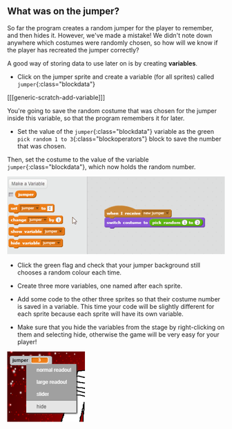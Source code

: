 ## What was on the jumper?

So far the program creates a random jumper for the player to remember, and then hides it. However, we've made a mistake! We didn't note down anywhere which costumes were randomly chosen, so how will we know if the player has recreated the jumper correctly?

A good way of storing data to use later on is by creating **variables**.

+ Click on the jumper sprite and create a variable (for all sprites) called `jumper`{:class="blockdata"}

[[[generic-scratch-add-variable]]]

You're going to save the random costume that was chosen for the jumper inside this variable, so that the program remembers it for later.

+ Set the value of the `jumper`{:class="blockdata"} variable as the green `pick random 1 to 3`{:class="blockoperators"} block to save the number that was chosen.

Then, set the costume to the value of the variable `jumper`{:class="blockdata"}, which now holds the random number.

![Save as variable](images/save-as-variable.gif)

+ Click the green flag and check that your jumper background still chooses a random colour each time.

+ Create three more variables, one named after each sprite.

+ Add some code to the other three sprites so that their costume number is saved in a variable. This time your code will be slightly different for each sprite because each sprite will have its own variable.

+ Make sure that you hide the variables from the stage by right-clicking on them and selecting hide, otherwise the game will be very easy for your player!

![Hide variable](images/hide-variable.png)
